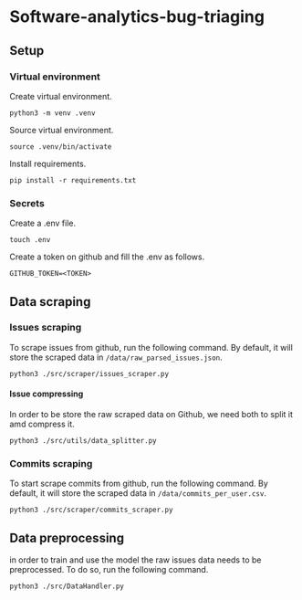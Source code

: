# Software-analytics-bug-triaging

## Setup

### Virtual environment
Create virtual environment.
```shell
python3 -m venv .venv
```

Source virtual environment.
```shell
source .venv/bin/activate
```

Install requirements.
```shell
pip install -r requirements.txt
```

### Secrets
Create a .env file.
```shell
touch .env
```

Create a token on github and fill the .env as follows.
```shell
GITHUB_TOKEN=<TOKEN>
```
## Data scraping 

### Issues scraping 
To scrape issues from github, run the following command. 
By default, it will store the scraped data in `/data/raw_parsed_issues.json`. 

```shell
python3 ./src/scraper/issues_scraper.py
```

#### Issue compressing 
In order to be store the raw scraped data on Github, we need both to split it amd compress it.
```shell
python3 ./src/utils/data_splitter.py
```

### Commits scraping
To start scrape commits from github, run the following command.
By default, it will store the scraped data in `/data/commits_per_user.csv`.

```shell
python3 ./src/scraper/commits_scraper.py
```

## Data preprocessing
in order to train and use the model the raw issues data needs to be preprocessed. To do so, run the following command.

```shell
python3 ./src/DataHandler.py
```